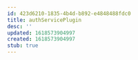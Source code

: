 ```yaml
---
id: 423d6210-1835-4b4d-b892-e4848488fdc0
title: authServicePlugin
desc: ''
updated: 1618573904997
created: 1618573904997
stub: true
---
```


